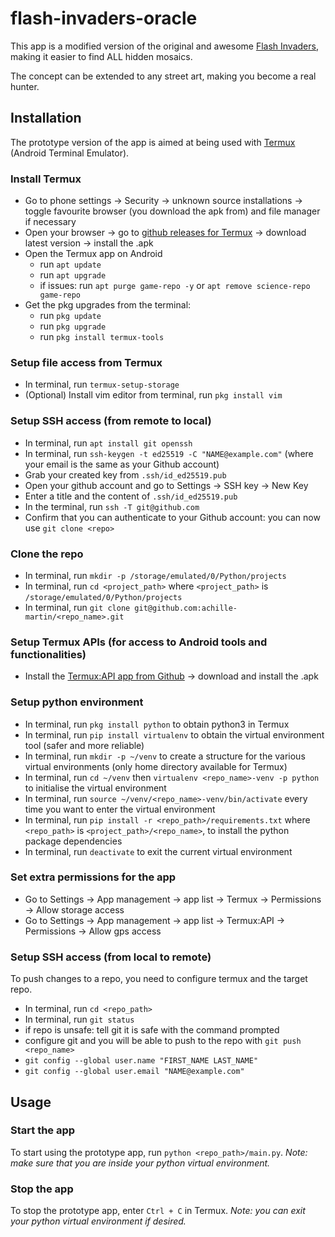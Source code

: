 # flash-invaders-oracle

This app is a modified version of the original and awesome [Flash Invaders](https://space-invaders.com/flashinvaders/), making it easier to find ALL hidden mosaics.

The concept can be extended to any street art, making you become a real hunter.

## Installation

The prototype version of the app is aimed at being used with [Termux](https://github.com/termux/termux-app) (Android Terminal Emulator).

### Install Termux

* Go to phone settings -> Security -> unknown source installations -> toggle favourite browser (you download the apk from) and file manager if necessary
* Open your browser -> go to [github releases for Termux](https://github.com/termux/termux-app/releases) -> download latest version -> install the .apk
* Open the Termux app on Android
  * run `apt update`
  * run `apt upgrade`
  * if issues: run `apt purge game-repo -y` or `apt remove science-repo game-repo`
* Get the pkg upgrades from the terminal:   
  * run `pkg update`
  * run `pkg upgrade`
  * run `pkg install termux-tools`

### Setup file access from Termux

* In terminal, run `termux-setup-storage`
* (Optional) Install vim editor from terminal, run `pkg install vim`

### Setup SSH access (from remote to local)

* In terminal, run `apt install git openssh`
* In terminal, run `ssh-keygen -t ed25519 -C "NAME@example.com"` (where your email is the same as your Github account)
* Grab your created key from `.ssh/id_ed25519.pub`
* Open your github account and go to Settings → SSH key → New Key
* Enter a title and the content of  `.ssh/id_ed25519.pub`
* In the terminal, run `ssh -T git@github.com`
* Confirm that you can authenticate to your Github account: you can now use `git clone <repo>`

### Clone the repo

* In terminal, run `mkdir -p /storage/emulated/0/Python/projects`
* In terminal, run `cd <project_path>` where `<project_path>` is `/storage/emulated/0/Python/projects`
* In terminal, run `git clone git@github.com:achille-martin/<repo_name>.git`

### Setup Termux APIs (for access to Android tools and functionalities)

* Install the [Termux:API app from Github](https://github.com/termux/termux-api/releases) -> download and install the .apk

### Setup python environment

* In terminal, run `pkg install python` to obtain python3 in Termux
* In terminal, run `pip install virtualenv` to obtain the virtual environment tool (safer and more reliable)
* In terminal, run `mkdir -p ~/venv` to create a structure for the various virtual environments (only home directory available for Termux)
* In terminal, run `cd ~/venv` then `virtualenv <repo_name>-venv -p python` to initialise the virtual environment
* In terminal, run `source ~/venv/<repo_name>-venv/bin/activate` every time you want to enter the virtual environment
* In terminal, run `pip install -r <repo_path>/requirements.txt` where `<repo_path>` is `<project_path>/<repo_name>`, to install the python package dependencies
* In terminal, run `deactivate` to exit the current virtual environment

### Set extra permissions for the app

* Go to Settings -> App management -> app list -> Termux -> Permissions -> Allow storage access
* Go to Settings -> App management -> app list -> Termux:API -> Permissions -> Allow gps access

### Setup SSH access (from local to remote)

To push changes to a repo, you need to configure termux and the target repo.

* In terminal, run `cd <repo_path>`
* In terminal, run `git status`
* if repo is unsafe: tell git it is safe with the command prompted
* configure git and you will be able to push to the repo with `git push <repo_name>`
 * `git config --global user.name "FIRST_NAME LAST_NAME"`
 * `git config --global user.email "NAME@example.com"`

## Usage

### Start the app

To start using the prototype app, run `python <repo_path>/main.py`.
_Note: make sure that you are inside your python virtual environment._

### Stop the app

To stop the prototype app, enter `Ctrl + C` in Termux.
_Note: you can exit your python virtual environment if desired._
